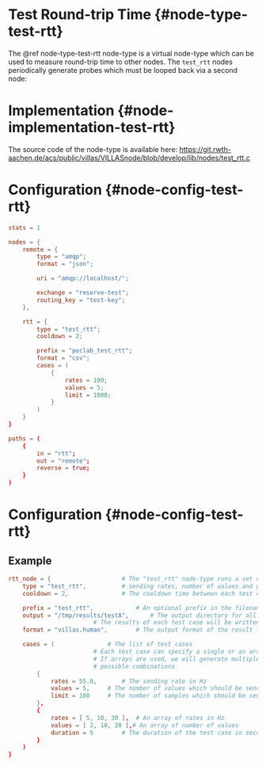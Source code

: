 # Test Round-trip Time {#node-type-test-rtt}

The @ref node-type-test-rtt node-type is a virtual node-type which can be used to measure round-trip time to other nodes.
The `test_rtt` nodes periodically generate probes which must be looped back via a second node:

# Implementation {#node-implementation-test-rtt}

The source code of the node-type is available here:
https://git.rwth-aachen.de/acs/public/villas/VILLASnode/blob/develop/lib/nodes/test_rtt.c


# Configuration {#node-config-test-rtt}

```conf
stats = 1

nodes = {
	remote = {
		type = "amqp";
		format = "json";

		uri = "amqp://localhost/";

		exchange = "reserve-test";
		routing_key = "test-key";
	},

	rtt = {
		type = "test_rtt";
		cooldown = 2;

		prefix = "poclab_test_rtt";
		format = "csv";
		cases = (
			{
				rates = 100;
				values = 5;
				limit = 1000;
			}
		)
	}
}

paths = (
	{
		in = "rtt";
		out = "remote";
		reverse = true;
	}
)
```

# Configuration {#node-config-test-rtt}

## Example

```conf
rtt_node = {					# The "test_rtt" node-type runs a set of test cases for varying
	type = "test_rtt",			# sending rates, number of values and generates statistics.
	cooldown = 2,				# The cooldown time between each test case in seconds

	prefix = "test_rtt",			# An optional prefix in the filename
	output = "/tmp/results/testA",		# The output directory for all results
						# The results of each test case will be written to a seperate file.
	format = "villas.human",		# The output format of the result files.

	cases = (				# The list of test cases
						# Each test case can specify a single or an array of rates and values
						# If arrays are used, we will generate multiple test cases with all
						# possible combinations
		{
			rates = 55.0,		# The sending rate in Hz
			values = 5,		# The number of values which should be send in each sample
			limit = 100		# The number of samples which should be send during this test case
		},
		{
			rates = [ 5, 10, 30 ],	# An array of rates in Hz
			values = [ 2, 10, 20 ],# An array of number of values
			duration = 5		# The duration of the test case in seconds (depending on the sending rate)
		}
	)
}
```
